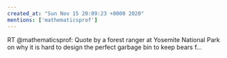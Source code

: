 ```yaml
---
created_at: "Sun Nov 15 20:09:23 +0000 2020"
mentions: ['mathematicsprof']
---
```


RT @mathematicsprof: Quote by a forest ranger at Yosemite National Park on why it is hard to design the perfect garbage bin to keep bears f…